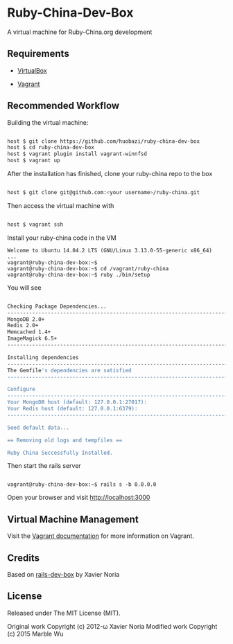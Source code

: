 # Ruby-China-Dev-Box
A virtual machine for Ruby-China.org development

## Requirements

* [VirtualBox](https://www.virtualbox.org)

* [Vagrant](http://vagrantup.com)


## Recommended Workflow

Building the virtual machine:

```bash

host $ git clone https://github.com/huobazi/ruby-china-dev-box
host $ cd ruby-china-dev-box
host $ vagrant plugin install vagrant-winnfsd
host $ vagrant up

```

After the installation has finished, clone your ruby-china repo to the box

```bash

host $ git clone git@github.com:<your username>/ruby-china.git

```

Then access the virtual machine with

```bash

host $ vagrant ssh

```

Install your ruby-china code in the VM

```
Welcome to Ubuntu 14.04.2 LTS (GNU/Linux 3.13.0-55-generic x86_64)
...
vagrant@ruby-china-dev-box:~$
vagrant@ruby-china-dev-box:~$ cd /vagrant/ruby-china
vagrant@ruby-china-dev-box:~$ ruby ./bin/setup
```

You will see

```bash

Checking Package Dependencies...
--------------------------------------------------------------------------------
MongoDB 2.0+                                                               [Yes]
Redis 2.0+                                                                 [Yes]
Memcached 1.4+                                                             [Yes]
ImageMagick 6.5+                                                           [Yes]
--------------------------------------------------------------------------------

Installing dependencies
--------------------------------------------------------------------------------
The Gemfile's dependencies are satisfied
--------------------------------------------------------------------------------

Configure
--------------------------------------------------------------------------------
Your MongoDB host (default: 127.0.0.1:27017):
Your Redis host (default: 127.0.0.1:6379):
--------------------------------------------------------------------------------

Seed default data...                                                      [Done]

== Removing old logs and tempfiles ==

Ruby China Successfully Installed.

```
Then start the rails server


```

vagrant@ruby-china-dev-box:~$ rails s -b 0.0.0.0

```
Open your browser and visit [http://localhost:3000](http://localhost:3000)


## Virtual Machine Management


Visit the [Vagrant documentation](http://docs.vagrantup.com/v2/) for more information on Vagrant.


## Credits

Based on [rails-dev-box](https://github.com/rails/rails-dev-box) by Xavier Noria

## License

Released under The MIT License (MIT).

Original work Copyright (c) 2012-ω Xavier Noria
Modified work Copyright (c) 2015 Marble Wu
